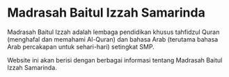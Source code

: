 # Madrasah Baitul Izzah Samarinda

Madrasah Baitul Izzah adalah lembaga pendidikan khusus tahfidzul Quran (menghafal dan memahami Al-Quran) dan bahasa Arab (terutama bahasa Arab percakapan untuk sehari-hari) setingkat SMP.

Website ini akan berisi dengan berbagai informasi tentang Madrasah Baitul Izzah Samarinda.

